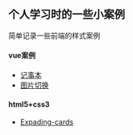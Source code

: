 ## 个人学习时的一些小案例
简单记录一些前端的样式案例
#### vue案例
* [记事本](https://wink-ly.github.io/Web/Vue/记事本/index.html)
* [图片切换](https://wink-ly.github.io/Web/Vue/图片切换/index.html)

#### html5+css3
* [Expading-cards](https://wink-ly.github.io/Web/Web/1.Expanding-cards/index.html)
